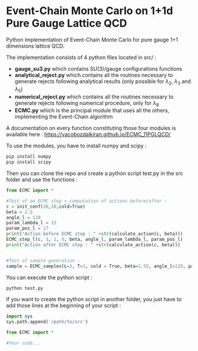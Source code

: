 # Event-Chain Monte Carlo on 1+1d Pure Gauge Lattice QCD

Python implementation of Event-Chain Monte Carlo for pure gauge 1+1 dimensions lattice QCD.

The implementation consists of 4 python files located in src/ : 

* **gauge_su3.py** which contains SU(3)/gauge configurations functions
* **analytical_reject.py** which contains all the routines necessary to generate rejects following analytical results (only possible for $\lambda_2$, $\lambda_3$ and $\lambda_5$)
* **numerical_reject.py** which contains all the routines necessary to generate rejects following numerical procedure, only for $\lambda_8$
* **ECMC.py** which is the principal module that uses all the others, implementing the Event-Chain algorithm

A documentation on every function constituting those four modules is available here : https://yacobozdalkiran.github.io/ECMC_11PGLQCD/

To use the modules, you have to install numpy and scipy :
```bash
pip install numpy
pip install scipy
```
Then you can clone the repo and create a python script test.py in the src folder and use the functions :

```python
from ECMC import *

#Test of an ECMC step + computation of actions before/after :
c = init_conf(30,30,cold=True)
beta = 2.5
angle_l = 120
param_lambda_l = 15
param_pos_l = 17
print("Action before ECMC step : " +str(calculate_action(c, beta)))
ECMC_step_l(c, 1, 1, 0, beta, angle_l, param_lambda_l, param_pos_l)
print("Action after ECMC step : " +str(calculate_action(c, beta)))


#Test of sample generation :
sample = ECMC_samples(L=3, T=3, cold = True, beta=1.55, angle_l=120, param_lambda_l=15, param_pos_l=30, n=3)

```

You can execute the python script :

```bash
python test.py
```

If you want to create the python script in another folder, you just have to add those lines at the beginning of your script :
```python
import sys
sys.path.append('/path/to/src')

from ECMC import *

#Your code...
```
